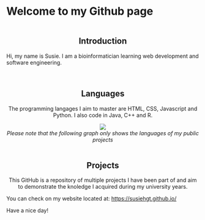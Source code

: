 # Welcome to my Github page
<img src="">

<br>
<h2 align="center">Introduction</h2>

Hi, my name is Susie. I am a bioinformatician learning web development and software engineering.

<br>
<div align="center">
  <h2>Languages</h2>
  <p>The programming langages I aim to master are HTML, CSS, Javascript and Python. 
  I also code in Java, C++ and R.  </p>
</div>
<div align="center">
  <img src="https://github-readme-stats.vercel.app/api/top-langs/?username=susiehgt&layout=compact&theme=darcula">
</div>
<div align="center">
  <i>Please note that the following graph only shows the languages of my public projects</i>
</div>
<br>

<div align="center">
  <h2>Projects</h2>
  <p>This GitHub is a repository of multiple projects I have been part of and aim to demonstrate 
the knoledge I acquired during my university years.  </p>
</div>

You can check on my website located at: https://susiehgt.github.io/

Have a nice day!

<!---
susiehgt/susiehgt is a ✨ special ✨ repository because its `README.md` (this file) appears on your GitHub profile.
You can click the Preview link to take a look at your changes.
--->
